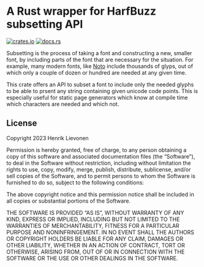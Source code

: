 # A Rust wrapper for HarfBuzz subsetting API
[![crates.io](https://img.shields.io/crates/v/hb-subset)](https://crates.io/crates/hb-subset)
[![docs.rs](https://img.shields.io/docsrs/hb-subset)](https://docs.rs/hb-subset/)

Subsetting is the process of taking a font and constructing a new, smaller font, by including parts of the font that are necessary for the situation. For example, many modern fonts, like [Noto](https://fonts.google.com/noto) include thousands of glyps, out of which only a couple of dozen or hundred are needed at any given time.

This crate offers an API to subset a font to include only the needed glyphs to be able to prsent any string containing given unicode code points. This is especially useful for static page generators which know at compile time which characters are needed and which not.

## License
Copyright 2023 Henrik Lievonen

Permission is hereby granted, free of charge, to any person obtaining a copy of this software and associated documentation files (the “Software”), to deal in the Software without restriction, including without limitation the rights to use, copy, modify, merge, publish, distribute, sublicense, and/or sell copies of the Software, and to permit persons to whom the Software is furnished to do so, subject to the following conditions:

The above copyright notice and this permission notice shall be included in all copies or substantial portions of the Software.

THE SOFTWARE IS PROVIDED “AS IS”, WITHOUT WARRANTY OF ANY KIND, EXPRESS OR IMPLIED, INCLUDING BUT NOT LIMITED TO THE WARRANTIES OF MERCHANTABILITY, FITNESS FOR A PARTICULAR PURPOSE AND NONINFRINGEMENT. IN NO EVENT SHALL THE AUTHORS OR COPYRIGHT HOLDERS BE LIABLE FOR ANY CLAIM, DAMAGES OR OTHER LIABILITY, WHETHER IN AN ACTION OF CONTRACT, TORT OR OTHERWISE, ARISING FROM, OUT OF OR IN CONNECTION WITH THE SOFTWARE OR THE USE OR OTHER DEALINGS IN THE SOFTWARE.
